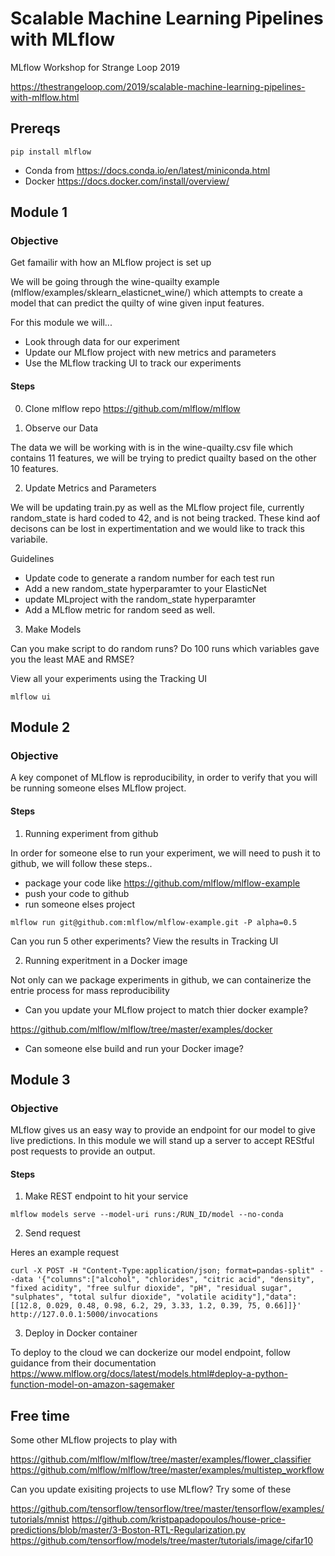 # Scalable Machine Learning Pipelines with MLflow
MLflow Workshop for Strange Loop 2019

https://thestrangeloop.com/2019/scalable-machine-learning-pipelines-with-mlflow.html


## Prereqs

```
pip install mlflow
```
* Conda from https://docs.conda.io/en/latest/miniconda.html
* Docker https://docs.docker.com/install/overview/

## Module 1

### Objective 
Get famailir with how an MLflow project is set up

We will be going through the wine-quailty example (mlflow/examples/sklearn_elasticnet_wine/) which attempts to create a model that can predict the quilty of wine given
input features.

For this module we will...
* Look through data for our experiment
* Update  our MLflow project with new metrics and parameters
* Use the MLflow tracking UI to track our experiments

#### Steps

0. Clone mlflow repo
https://github.com/mlflow/mlflow



1. Observe our Data

The data we will be working with is in the wine-quailty.csv file which contains 11 features, we will be trying to predict quailty based on the other 10 features.


2. Update Metrics and Parameters

We will be updating train.py as well as the MLflow project file, currently random_state is hard coded to 42, and is not being tracked. These kind aof decisons can be lost in expertimentation and we would like to track this variabile.

Guidelines

*  Update code to generate a random number for each test run
*  Add a new random_state hyperparamter to your ElasticNet
*  update MLproject with the random_state hyperparamter
*  Add a MLflow metric for random seed as well.


3. Make Models

Can you make script to do random runs?
Do 100 runs which variables gave you the least MAE and RMSE?

View all your experiments using the Tracking UI

```
mlflow ui
```

## Module 2

### Objective 
A key componet of MLflow is reproducibility, in order to verify that you will be running someone elses MLflow project.

#### Steps

1. Running experiment from github  

In order for someone else to run your experiment, we will need to push it to github, we will follow these steps..

* package your code like https://github.com/mlflow/mlflow-example
* push your code to github
* run someone elses project 

```
mlflow run git@github.com:mlflow/mlflow-example.git -P alpha=0.5
```

Can you run 5 other experiments? View the results in Tracking UI

2. Running experitment in a Docker image

Not only can we package experiments in github, we can containerize the entrie process for mass reproducibility 

* Can you update your MLflow project to match thier docker example?

https://github.com/mlflow/mlflow/tree/master/examples/docker

* Can someone else build and run your Docker image?


## Module 3

### Objective 
MLflow gives us an easy way to provide an endpoint for our model to give live predictions. In this module we will stand up a server to accept REStful post requests to provide an output.

#### Steps

1. Make REST endpoint to hit your service

```
mlflow models serve --model-uri runs:/RUN_ID/model --no-conda
```


2. Send request

Heres an example request

```
curl -X POST -H "Content-Type:application/json; format=pandas-split" --data '{"columns":["alcohol", "chlorides", "citric acid", "density", "fixed acidity", "free sulfur dioxide", "pH", "residual sugar", "sulphates", "total sulfur dioxide", "volatile acidity"],"data":[[12.8, 0.029, 0.48, 0.98, 6.2, 29, 3.33, 1.2, 0.39, 75, 0.66]]}' http://127.0.0.1:5000/invocations
```

3. Deploy in Docker container

To deploy to the cloud we can dockerize our model endpoint, follow guidance from their documentation 
https://www.mlflow.org/docs/latest/models.html#deploy-a-python-function-model-on-amazon-sagemaker


## Free time

Some other MLflow projects to play with

https://github.com/mlflow/mlflow/tree/master/examples/flower_classifier
https://github.com/mlflow/mlflow/tree/master/examples/multistep_workflow


Can you update exisiting projects to use MLflow? Try some of these

https://github.com/tensorflow/tensorflow/tree/master/tensorflow/examples/tutorials/mnist
https://github.com/kristpapadopoulos/house-price-predictions/blob/master/3-Boston-RTL-Regularization.py
https://github.com/tensorflow/models/tree/master/tutorials/image/cifar10




